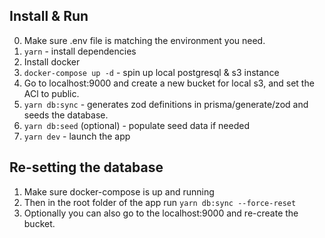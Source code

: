 ## Install & Run

0. Make sure .env file is matching the environment you need.
1. `yarn` - install dependencies
2. Install docker
3. `docker-compose up -d` - spin up local postgresql & s3 instance
4. Go to localhost:9000 and create a new bucket for local s3, and set the ACl to public.
5. `yarn db:sync` - generates zod definitions in prisma/generate/zod and seeds the database.
6. `yarn db:seed` (optional) - populate seed data if needed
7. `yarn dev` - launch the app

## Re-setting the database

1. Make sure docker-compose is up and running
2. Then in the root folder of the app run `yarn db:sync --force-reset`
3. Optionally you can also go to the localhost:9000 and re-create the bucket.
